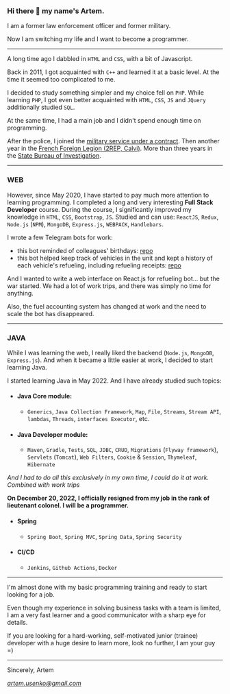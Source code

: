 ### Hi there 👋 my name's Artem.

I am a former law enforcement officer and former military.

Now I am switching my life and I want to become a programmer.

---

A long time ago I dabbled in `HTML` and `CSS`, with a bit of Javascript.

Back in 2011, I got acquainted with `C++` and learned it at a basic level. At the time it seemed too complicated to me.

I decided to study something simpler and my choice fell on `PHP`. While learning `PHP`, I got even better acquainted with `HTML`, `CSS`, `JS` and `JQuery` additionally studied `SQL`.

At the same time, I had a main job and I didn't spend enough time on programming.

After the police, I joined the [military service under a contract](https://do.gov.ua/en/main-page/). Then another year in the [French Foreign Legion (2REP, Calvi)](http://foreignlegion.info/units/2nd-foreign-parachute-regiment/). More than three years in the [State Bureau of Investigation](https://dbr.gov.ua/en/).

---

### WEB

However, since May 2020, I have started to pay much more attention to learning programming. I completed a long and very interesting **Full Stack Developer** course. During the course, I significantly improved my knowledge in `HTML`, `CSS`, `Bootstrap`, `JS`. Studied and can use: `ReactJS`, `Redux`, `Node.js` (`NPM`), `MongoDB`, `Express.js`, `WEBPACK`, `Handlebars`.

I wrote a few Telegram bots for work:
- this bot reminded of colleagues' birthdays: [repo](https://github.com/xdpiqbx/date-remainder-sf-production)
- this bot helped keep track of vehicles in the unit and kept a history of each vehicle's refueling, including refueling receipts: [repo](https://github.com/xdpiqbx/sbi_refuel_bot)

And I wanted to write a web interface on React.js for refueling bot... but the war started. We had a lot of work trips, and there was simply no time for anything.

Also, the fuel accounting system has changed at work and the need to scale the bot has disappeared.

---

### JAVA

While I was learning the web, I really liked the backend (`Node.js`, `MongoDB`, `Express.js`). And when it became a little easier at work, I decided to start learning Java.

I started learning Java in May 2022. And I have already studied such topics:
- #### Java Core module:
  - `Generics`, `Java Collection Framework`, `Map`, `File`, `Streams`, `Stream API`, `lambdas`, `Threads`, `interfaces Executor`, etc.
- #### Java Developer module:
  - `Maven`, `Gradle`, `Tests`, `SQL`, `JDBC`, `CRUD`, `Migrations` (`Flyway framework`), `Servlets` (`Tomcat`), `Web Filters`, `Cookie` & `Session`, `Thymeleaf`, `Hibernate`

*And I had to do all this exclusively in my own time, I could do it at work. Combined with work trips*

**On December 20, 2022, I officially resigned from my job in the rank of lieutenant colonel. I will be a programmer.**

- #### Spring
  - `Spring Boot`, `Spring MVC`, `Spring Data`, `Spring Security`
- #### CI/CD
  - `Jenkins`, `Github Actions`, `Docker`

---

I'm almost done with my basic programming training and ready to start looking for a job.

Even though my experience in solving business tasks with a team is limited, I am a very fast learner and a good communicator with a sharp eye for details.

If you are looking for a hard-working, self-motivated junior (trainee) developer with a huge desire to learn more, look no further, I am your guy =)

---

Sincerely, Artem

*artem.usenko@gmail.com*
